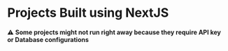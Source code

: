 # Projects Built using NextJS

:warning: **Some projects might not run right away because they require API key or Database configurations**
